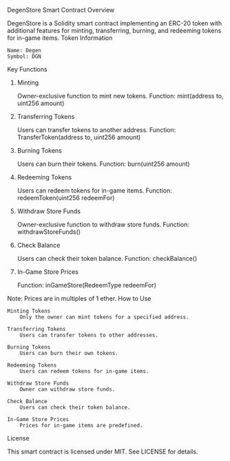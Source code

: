 DegenStore Smart Contract
Overview

DegenStore is a Solidity smart contract implementing an ERC-20 token with additional features for minting, transferring, burning, and redeeming tokens for in-game items.
Token Information

    Name: Degen
    Symbol: DGN

Key Functions
1. Minting

    Owner-exclusive function to mint new tokens.
    Function: mint(address to, uint256 amount)

2. Transferring Tokens

    Users can transfer tokens to another address.
    Function: TransferToken(address to, uint256 amount)

3. Burning Tokens

    Users can burn their tokens.
    Function: burn(uint256 amount)

4. Redeeming Tokens

    Users can redeem tokens for in-game items.
    Function: redeemToken(uint256 redeemFor)

5. Withdraw Store Funds

    Owner-exclusive function to withdraw store funds.
    Function: withdrawStoreFunds()

6. Check Balance

    Users can check their token balance.
    Function: checkBalance()

7. In-Game Store Prices

    Function: inGameStore(RedeemType redeemFor)

Note: Prices are in multiples of 1 ether.
How to Use

    Minting Tokens
        Only the owner can mint tokens for a specified address.

    Transferring Tokens
        Users can transfer tokens to other addresses.

    Burning Tokens
        Users can burn their own tokens.

    Redeeming Tokens
        Users can redeem tokens for in-game items.

    Withdraw Store Funds
        Owner can withdraw store funds.

    Check Balance
        Users can check their token balance.

    In-Game Store Prices
        Prices for in-game items are predefined.

License

This smart contract is licensed under MIT. See LICENSE for details.
